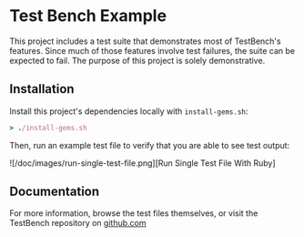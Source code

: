 # Test Bench Example

This project includes a test suite that demonstrates most of TestBench's features. Since much of those features involve test failures, the suite can be expected to fail. The purpose of this project is solely demonstrative.

## Installation

Install this project's dependencies locally with `install-gems.sh`:

``` ruby
> ./install-gems.sh
```

Then, run an example test file to verify that you are able to see test output:

![/doc/images/run-single-test-file.png][Run Single Test File With Ruby]

## Documentation

For more information, browse the test files themselves, or visit the TestBench repository on [github.com](https://github.com/test-bench/test-bench)
